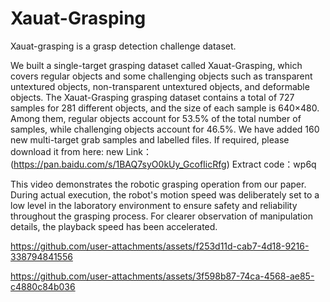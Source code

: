 # Xauat-Grasping
Xauat-grasping is a grasp detection challenge dataset.

We built a single-target grasping dataset called Xauat-Grasping, which covers regular objects and some challenging objects such as transparent untextured objects, non-transparent untextured objects, and deformable objects. The Xauat-Grasping grasping dataset contains a total of 727 samples for 281 different objects, and the size of each sample is 640×480. Among them, regular objects account for 53.5% of the total number of samples, while challenging objects account for 46.5%. We have added 160 new multi-target grab samples and labelled files.
If required, please download it from here:
new Link：(https://pan.baidu.com/s/1BAQ7syO0kUy_GcofIicRfg)
Extract code：wp6q


This video demonstrates the robotic grasping operation from our paper. During actual execution, the robot's motion speed was deliberately set to a low level in the laboratory environment to ensure safety and reliability throughout the grasping process. For clearer observation of manipulation details, the playback speed has been accelerated.


https://github.com/user-attachments/assets/f253d11d-cab7-4d18-9216-338794841556


https://github.com/user-attachments/assets/3f598b87-74ca-4568-ae85-c4880c84b036


